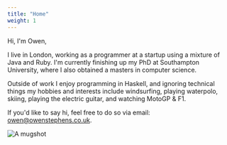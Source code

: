 ```yaml
---
title: "Home"
weight: 1
---
```


Hi, I'm Owen, 

I live in London, working as a programmer at a startup using a mixture of Java
and Ruby. I'm currently finishing up my PhD at Southampton University, where I
also obtained a masters in computer science. 

Outside of work I enjoy programming in Haskell, and ignoring technical things
my hobbies and interests include windsurfing, playing waterpolo, skiing,
playing the electric guitar, and watching MotoGP &amp; F1. 

If you'd like to say hi, feel free to do so via email:
<a href="mailto: owen@owenstephens.co.uk">owen@owenstephens.co.uk</a>.

<img src="{{site.img_dir}}owenstephens.png" id="mugshot" alt="A mugshot"/>

